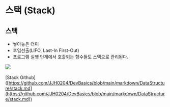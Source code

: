 # 스택 (Stack)

## 스택

* 쌓아놓은 더미
* 후입선출(LIFO, Last-In First-Out)
* 프로그램 실행 단계에서 호출되는 함수들도 스택으로 관리된다.

![](<../../../.gitbook/assets/스크린샷 2025-03-21 18.42.15.png>)

\[Stack Github]\([https://github.com/JJH0204/DevBasics/blob/main/markdown/DataStructure/stack.md](https://github.com/JJH0204/DevBasics/blob/main/markdown/DataStructure/stack.md))
